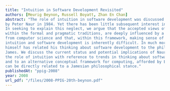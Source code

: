 ```yaml
---
title: "Intuition in Software Development Revisited"
authors: [Meurig Beynon, Russell Boyatt, Zhan En Chan]
abstract: "The role of intuition in software development was discussed in a most original fashion
by Peter Naur in 1984. Yet there has been little subsequent interest in elaborating on Naur’s ideas.
In seeking to explain this neglect, we argue that the accepted views of software development, both
within the formal and pragmatic traditions, are deeply influenced by a conceptual framework inherited
from computer science and that, within this framework, making sense of the relation between
intuition and software development is inherently difficult. In much more recent publications, Naur
himself has related his thinking about software development to the philosophical outlook of William
James. We discuss the current status and potential implications of Naur’s original reflections on
the role of intuition with reference to trends in thinking about software development since 1984,
and to an alternative conceptual framework for computing, afforded by Empirical Modelling, that
can be directly related to a Jamesian philosophical stance."
publishedAt: "ppig-2008"
year: 2008
url_pdf: "/files/2008-PPIG-20th-beynon.pdf"
---
```

